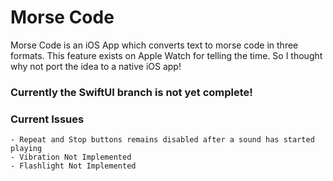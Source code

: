 # Morse Code
Morse Code is an iOS App which converts text to morse code in three formats. This feature exists on Apple Watch for telling the time. So I thought why not port the idea to a native iOS app!
### Currently the SwiftUI branch is not yet complete!
### Current Issues
    - Repeat and Stop buttons remains disabled after a sound has started playing
    - Vibration Not Implemented
    - Flashlight Not Implemented
